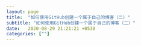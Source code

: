 ```yaml
---
layout: page
title:  "如何使用GitHub创建一个属于自己的博客（二）"
subtitle: "如何使用GitHub创建一个属于自己的博客（二）"
date:   2020-08-29 21:21:21 +0530
categories: [""]
---
```


#
